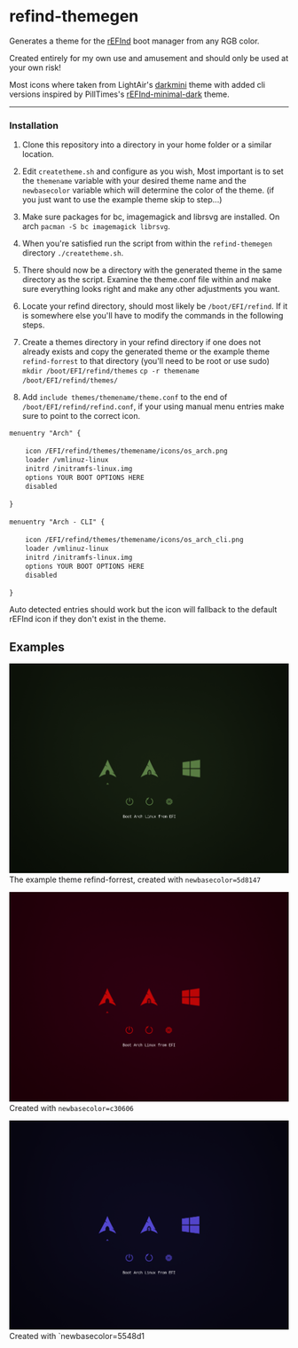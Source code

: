 # refind-themegen

Generates a theme for the [rEFInd](http://www.rodsbooks.com/refind/) boot manager from any RGB color.

Created entirely for my own use and amusement and should only be used at your own risk!

Most icons where taken from LightAir's [darkmini](https://github.com/LightAir/darkmini) theme
with added cli versions inspired by PillTimes's [rEFInd-minimal-dark](https://github.com/PillTime/rEFInd-minimal-dark) theme.

---

### Installation

1. Clone this repository into a directory in your home folder or a similar location.

2. Edit `createtheme.sh` and configure as you wish, Most important is to set the `themename` variable with your desired theme name and the `newbasecolor` variable which will determine the color of the theme. (if you just want to use the example theme skip to step...)

3. Make sure packages for bc, imagemagick and librsvg are installed. On arch `pacman -S bc imagemagick librsvg`.

4. When you're satisfied run the script from within the `refind-themegen` directory `./createtheme.sh`.

5. There should now be a directory with the generated theme in the same directory as the script. Examine the theme.conf file within and make sure everything looks right and make any other adjustments you want.

6. Locate your refind directory, should most likely be `/boot/EFI/refind`. If it is somewhere else you'll have to modify the commands in the following steps.

7.  Create a themes directory in your refind directory if one does not already exists and copy the generated theme or the example theme `refind-forrest` to that directory (you'll need to be root or use sudo)
`mkdir /boot/EFI/refind/themes`
`cp -r themename /boot/EFI/refind/themes/`

8. Add `include themes/themename/theme.conf` to the end of `/boot/EFI/refind/refind.conf`, if your using manual menu entries make sure to point to the correct icon.

```
menuentry "Arch" {

	icon /EFI/refind/themes/themename/icons/os_arch.png
	loader /vmlinuz-linux
	initrd /initramfs-linux.img
	options YOUR BOOT OPTIONS HERE
	disabled

}

menuentry "Arch - CLI" {

	icon /EFI/refind/themes/themename/icons/os_arch_cli.png
	loader /vmlinuz-linux
	initrd /initramfs-linux.img
	options YOUR BOOT OPTIONS HERE
	disabled

}
```

Auto detected entries should work but the icon will fallback to the default rEFInd icon if they don't exist in the theme.

## Examples
![screenshot](screenshots/forrest.png "screenshot")
The example theme refind-forrest, created with `newbasecolor=5d8147`

![screenshot](screenshots/red.png "screenshot")
Created with `newbasecolor=c30606`

![screenshot](screenshots/blue.png "screenshot")
Created with `newbasecolor=5548d1
